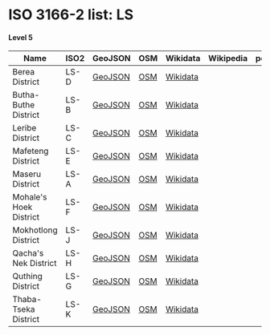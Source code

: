 # ISO 3166-2 list: LS


#### Level 5
Name | ISO2 | GeoJSON | OSM | Wikidata | Wikipedia | population 
--- | --- | --- | --- | --- | --- | --: 
Berea District | LS-D | [GeoJSON](../../geojson/q8/iso2/LS/LS-D.geojson) | [OSM](https://www.openstreetmap.org/relation/1252926) | [Wikidata](https://www.wikidata.org/wiki/Q737086) |  | 
Butha-Buthe District | LS-B | [GeoJSON](../../geojson/q8/iso2/LS/LS-B.geojson) | [OSM](https://www.openstreetmap.org/relation/1252922) | [Wikidata](https://www.wikidata.org/wiki/Q535632) |  | 
Leribe District | LS-C | [GeoJSON](../../geojson/q8/iso2/LS/LS-C.geojson) | [OSM](https://www.openstreetmap.org/relation/1252929) | [Wikidata](https://www.wikidata.org/wiki/Q819987) |  | 
Mafeteng District | LS-E | [GeoJSON](../../geojson/q8/iso2/LS/LS-E.geojson) | [OSM](https://www.openstreetmap.org/relation/1252924) | [Wikidata](https://www.wikidata.org/wiki/Q817342) |  | 192,621
Maseru District | LS-A | [GeoJSON](../../geojson/q8/iso2/LS/LS-A.geojson) | [OSM](https://www.openstreetmap.org/relation/1252921) | [Wikidata](https://www.wikidata.org/wiki/Q844921) |  | 
Mohale's Hoek District | LS-F | [GeoJSON](../../geojson/q8/iso2/LS/LS-F.geojson) | [OSM](https://www.openstreetmap.org/relation/1252923) | [Wikidata](https://www.wikidata.org/wiki/Q839074) |  | 
Mokhotlong District | LS-J | [GeoJSON](../../geojson/q8/iso2/LS/LS-J.geojson) | [OSM](https://www.openstreetmap.org/relation/1252920) | [Wikidata](https://www.wikidata.org/wiki/Q817340) |  | 
Qacha's Nek District | LS-H | [GeoJSON](../../geojson/q8/iso2/LS/LS-H.geojson) | [OSM](https://www.openstreetmap.org/relation/1252928) | [Wikidata](https://www.wikidata.org/wiki/Q850423) |  | 
Quthing District | LS-G | [GeoJSON](../../geojson/q8/iso2/LS/LS-G.geojson) | [OSM](https://www.openstreetmap.org/relation/1252925) | [Wikidata](https://www.wikidata.org/wiki/Q839060) |  | 
Thaba-Tseka District | LS-K | [GeoJSON](../../geojson/q8/iso2/LS/LS-K.geojson) | [OSM](https://www.openstreetmap.org/relation/1252927) | [Wikidata](https://www.wikidata.org/wiki/Q817327) |  | 
